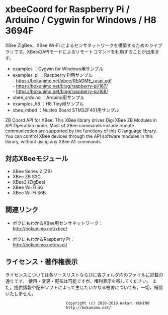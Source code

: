 # xbeeCoord for Raspberry Pi / Arduino / Cygwin for Windows / H8 3694F

XBee ZigBee、XBee Wi-Fi によるセンサネットワークを構築するためのライブラリです。XBeeのAPIモードによるリモートコマンドを利用することが出来ます。
  
- examples ：Cygwin for Windows用サンプル  
- examples_pi ：Raspberry Pi用サンプル  
        - https://bokunimo.net/xbee/README_raspi.pdf  
        - https://bokunimo.net/blog/raspberry-pi/167/  
        - https://bokunimo.net/blog/raspberry-pi/168/  
- xbee_arduino ：Arduino用サンプル  
- examples_h8 ：H8 Tiny用サンプル  
- xbee_mbed ：Nucleo Board STM32F401用サンプル  

ZB Coord API for XBee: This XBee library drives Digi XBee ZB Modules in API Operation mode. Most of XBee commands include remote communication are supported by the functions of this C language library. You can control XBee devices through the API software modules in this library, without using any XBee AT commands.

## 対応XBeeモジュール

- XBee Series 2 (ZB)
- XBee ZB S2C
- XBee3 (ZigBee)
- XBee Wi-Fi S6
- XBee Wi-Fi S6B

## 関連リンク

- ボクにもわかるXBee用センサネットワーク：  
	http://bokunimo.net/xbee/  
  
- ボクにもわかるRaspberry Pi：  
	http://bokunimo.net/raspi/  

## ライセンス・著作権表示

ライセンスについては各ソースリストならびに各フォルダ内のファイルに記載の通りです．
使用・変更・配布は可能ですが，権利表示を残してください。
また，提供情報や配布ソフトによって生じたいかなる被害についても，一切，補償いたしません。

							   Copyright (c) 2010-2019 Wataru KUNINO
							   http://bokunimo.net/


